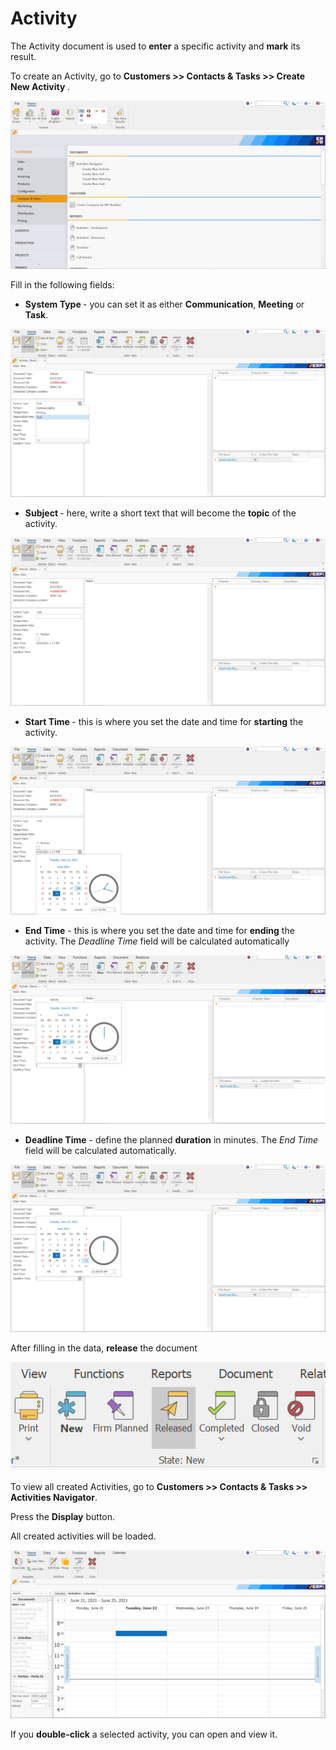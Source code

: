 # Activity
The Activity document is used to **enter** a specific activity and **mark** its result.

To create an Activity, go to <b>Customers  >>  Contacts & Tasks  >> Create New Activity </b>.
 

![Activity](pictures/createnewactivity.png)

Fill in the following fields:

-	<b>System Type </b> - you can set it as either **Communication**, **Meeting** or **Task**.
 
![Activity](pictures/Systemtype.png)

-	<b>Subject </b> - here, write a short text that will become the **topic** of the activity.
 
![Activity](pictures/Subject.png)

-	<b>Start Time </b> - this is where you set the date and time for **starting** the activity.
 
![Activity](pictures/starttime.png)

-	<b>End Time</b> - this is where you set the date and time for **ending** the activity. The *Deadline Time* field will be calculated automatically
 
![Activity](pictures/endtime.png)

-	<b>Deadline Time</b> - define the planned **duration** in minutes. The *End Time* field will be calculated automatically.
 
![Activity](pictures/deadlinetime.png)

After filling in the data, **release** the document
 
![Activity](pictures/releasethedocument.png)

To view all created Activities, go to <b>Customers  >>  Contacts & Tasks  >>  Activities Navigator</b>.

Press the **Display** button.

All created activities will be loaded.
 
![Activity](pictures/activitynavigator.png)

If you **double-click** a selected activity, you can open and view it.











